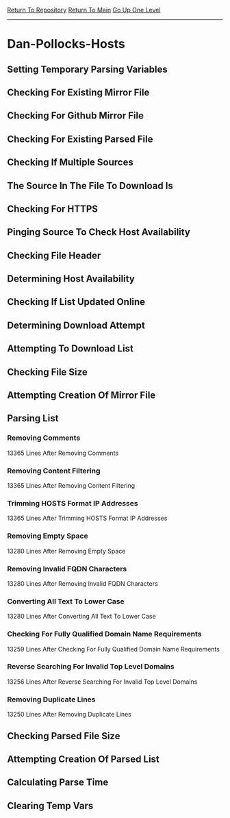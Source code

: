 [Return To Repository](https://github.com/deathbybandaid/piholeparser/)
[Return To Main](https://github.com/deathbybandaid/piholeparser/blob/master/RecentRunLogs/Mainlog.md)
[Go Up One Level](https://github.com/deathbybandaid/piholeparser/blob/master/RecentRunLogs/TopLevelScripts/30-Processing-Blacklists.md)
____________________________________
# Dan-Pollocks-Hosts
## Setting Temporary Parsing Variables
## Checking For Existing Mirror File
## Checking For Github Mirror File
## Checking For Existing Parsed File
## Checking If Multiple Sources
## The Source In The File To Download Is
## Checking For HTTPS
## Pinging Source To Check Host Availability
## Checking File Header
## Determining Host Availability
## Checking If List Updated Online
## Determining Download Attempt
## Attempting To Download List
## Checking File Size
## Attempting Creation Of Mirror File
## Parsing List
### Removing Comments
13365 Lines After Removing Comments
### Removing Content Filtering
13365 Lines After Removing Content Filtering
### Trimming HOSTS Format IP Addresses
13365 Lines After Trimming HOSTS Format IP Addresses
### Removing Empty Space
13280 Lines After Removing Empty Space
### Removing Invalid FQDN Characters
13280 Lines After Removing Invalid FQDN Characters
### Converting All Text To Lower Case
13280 Lines After Converting All Text To Lower Case
### Checking For Fully Qualified Domain Name Requirements
13259 Lines After Checking For Fully Qualified Domain Name Requirements
### Reverse Searching For Invalid Top Level Domains
13256 Lines After Reverse Searching For Invalid Top Level Domains
### Removing Duplicate Lines
13250 Lines After Removing Duplicate Lines
## Checking Parsed File Size
## Attempting Creation Of Parsed List
## Calculating Parse Time
## Clearing Temp Vars
